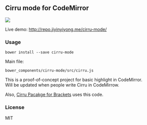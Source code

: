 
Cirru mode for CodeMirror
------

![](http://ww4.sinaimg.cn/large/62752320gw1eb5rang8f2j20hi0ikq5n.jpg)

Live demo: http://repo.jiyinyiyong.me/cirru-mode/

### Usage

```
bower install --save cirru-mode
```

Main file:

```
bower_components/cirru-mode/src/cirru.js
```

This is a proof-of-concept project for basic highlight in CodeMirror.  
Will be updated when people write Cirru in CodeMirrow.

Also, [Cirru Pacakge for Brackets][brackets] uses this code.

[brackets]: https://github.com/Cirru/brackets-cirru

### License

MIT